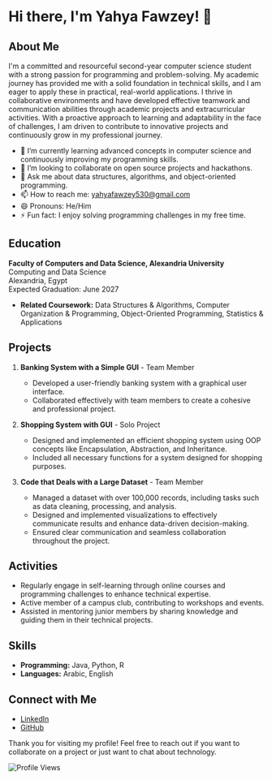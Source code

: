 # Hi there, I'm Yahya Fawzey! 👋

## About Me

I'm a committed and resourceful second-year computer science student with a strong passion for programming and problem-solving. My academic journey has provided me with a solid foundation in technical skills, and I am eager to apply these in practical, real-world applications. I thrive in collaborative environments and have developed effective teamwork and communication abilities through academic projects and extracurricular activities. With a proactive approach to learning and adaptability in the face of challenges, I am driven to contribute to innovative projects and continuously grow in my professional journey.

- 🌱 I’m currently learning advanced concepts in computer science and continuously improving my programming skills.
- 👯 I’m looking to collaborate on open source projects and hackathons.
- 💬 Ask me about data structures, algorithms, and object-oriented programming.
- 📫 How to reach me: [yahyafawzey530@gmail.com](mailto:yahyafawzey530@gmail.com)
- 😄 Pronouns: He/Him
- ⚡ Fun fact: I enjoy solving programming challenges in my free time.

## Education

**Faculty of Computers and Data Science, Alexandria University**  
Computing and Data Science  
Alexandria, Egypt  
Expected Graduation: June 2027

- **Related Coursework:** Data Structures & Algorithms, Computer Organization & Programming, Object-Oriented Programming, Statistics & Applications

## Projects

1. **Banking System with a Simple GUI** - Team Member
   - Developed a user-friendly banking system with a graphical user interface.
   - Collaborated effectively with team members to create a cohesive and professional project.

2. **Shopping System with GUI** - Solo Project
   - Designed and implemented an efficient shopping system using OOP concepts like Encapsulation, Abstraction, and Inheritance.
   - Included all necessary functions for a system designed for shopping purposes.

3. **Code that Deals with a Large Dataset** - Team Member
   - Managed a dataset with over 100,000 records, including tasks such as data cleaning, processing, and analysis.
   - Designed and implemented visualizations to effectively communicate results and enhance data-driven decision-making.
   - Ensured clear communication and seamless collaboration throughout the project.

## Activities

- Regularly engage in self-learning through online courses and programming challenges to enhance technical expertise.
- Active member of a campus club, contributing to workshops and events.
- Assisted in mentoring junior members by sharing knowledge and guiding them in their technical projects.

## Skills

- **Programming:** Java, Python, R
- **Languages:** Arabic, English

## Connect with Me

- [LinkedIn]([https://www.linkedin.com/in/Yahya-Fawzey](https://www.linkedin.com/in/yehya-fawzey-3954a731a/))
- [GitHub](https://github.com/Yahya-Fawzey)

Thank you for visiting my profile! Feel free to reach out if you want to collaborate on a project or just want to chat about technology.

![Profile Views](https://komarev.com/ghpvc/?username=Yahya-Fawzey&color=blue)
